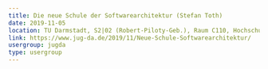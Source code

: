 ```yaml
---
title: Die neue Schule der Softwarearchitektur (Stefan Toth)
date: 2019-11-05
location: TU Darmstadt, S2|02 (Robert-Piloty-Geb.), Raum C110, Hochschulstr. 10, 64289 Darmstadt
link: https://www.jug-da.de/2019/11/Neue-Schule-Softwarearchitektur/
usergroup: jugda
type: usergroup
---
```

